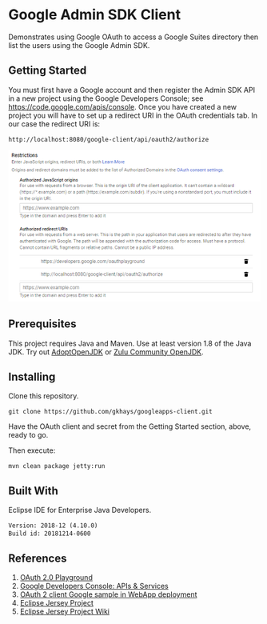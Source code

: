 # Google Admin SDK Client

Demonstrates using Google OAuth to access a Google Suites directory then list the users using the Google Admin SDK.

## Getting Started

You must first have a Google account and then register the Admin SDK API in a new project using the Google Developers Console; see https://code.google.com/apis/console. Once you have created a new project you will have to set up a redirect URI in the OAuth credentials tab. In our case the redirect URI is:

```
http://localhost:8080/google-client/api/oauth2/authorize
```

![OAuth Credentials](doc/images/clientid4webapp.png)

## Prerequisites

This project requires Java and Maven. Use at least version 1.8 of the Java JDK. Try out [AdoptOpenJDK](https://adoptopenjdk.net/) or [Zulu Community OpenJDK](https://www.azul.com/downloads/zulu-community/).

## Installing

Clone this repository.

```
git clone https://github.com/gkhays/googleapps-client.git
```

Have the OAuth client and secret from the Getting Started section, above, ready to go.

Then execute:

```
mvn clean package jetty:run
```

## Built With

Eclipse IDE for Enterprise Java Developers.

```
Version: 2018-12 (4.10.0)
Build id: 20181214-0600
```

## References

1. [OAuth 2.0 Playground](https://developers.google.com/oauthplayground)
1. [Google Developers Console: APIs & Services](https://console.developers.google.com/apis/credentials/)
1. [OAuth 2 client Google sample in WebApp deployment](https://github.com/jersey/jersey/tree/master/examples/oauth2-client-google-webapp)
1. [Eclipse Jersey Project](https://github.com/eclipse-ee4j/jersey)
1. [Eclipse Jersey Project Wiki](https://github.com/eclipse-ee4j/jersey/wiki)
